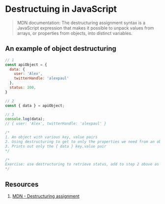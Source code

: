 # Destructuing in JavaScript

> MDN documentation: The destructuring assignment syntax is a JavaScript expression that makes it possible to unpack values from arrays, or properties from objects, into distinct variables.


## An example of object destructuring

```javascript 
// 1
const apiObject = {
  data: {
    user: 'Alex', 
    twitterHandle: 'alexpaul'
  }, 
  status: 200, 
}

// 2 
const { data } = apiObject; 

// 3
console.log(data); 
// { user: 'Alex', twitterHandle: 'alexpaul' }

/*
1. An object with various key, value pairs 
2. Using destructuring to get to only the properties we need from an object.
3. Prints out only the { data } key,value pair 
*/

/*
Exercise: use destructuring to retrieve status, add to step 2 above as we can use comma delimeter to include more properties for destructuring
*/
```

## Resources 

1. [MDN - Destructuring assignment](https://developer.mozilla.org/en-US/docs/Web/JavaScript/Reference/Operators/Destructuring_assignment)
